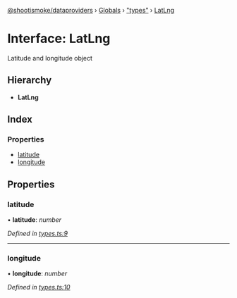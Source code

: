 [@shootismoke/dataproviders](../README.md) › [Globals](../globals.md) › ["types"](../modules/_types_.md) › [LatLng](_types_.latlng.md)

# Interface: LatLng

Latitude and longitude object

## Hierarchy

* **LatLng**

## Index

### Properties

* [latitude](_types_.latlng.md#latitude)
* [longitude](_types_.latlng.md#longitude)

## Properties

###  latitude

• **latitude**: *number*

*Defined in [types.ts:9](https://github.com/shootismoke/common/blob/5e67d25/packages/dataproviders/src/types.ts#L9)*

___

###  longitude

• **longitude**: *number*

*Defined in [types.ts:10](https://github.com/shootismoke/common/blob/5e67d25/packages/dataproviders/src/types.ts#L10)*
